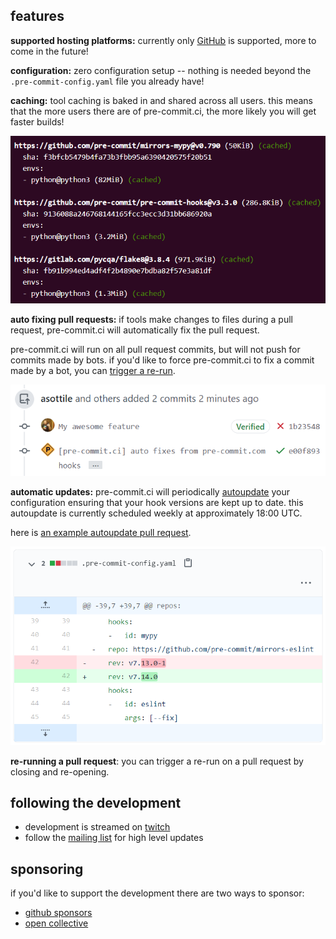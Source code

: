 ## features

**supported hosting platforms:** currently only [GitHub](https://github.com)
is supported, more to come in the future!

**configuration:** zero configuration setup -- nothing is needed beyond the
`.pre-commit-config.yaml` file you already have!

**caching:** tool caching is baked in and shared across all users.  this means
that the more users there are of pre-commit.ci, the more likely you will get
faster builds!

![pre-commit.ci build output](img/build.png)

**auto fixing pull requests:** if tools make changes to files during a pull
request, pre-commit.ci will automatically fix the pull request.

pre-commit.ci will run on all pull request commits, but will not push for
commits made by bots.  if you'd like to force pre-commit.ci to fix a commit
made by a bot, you can [trigger a re-run](#re-running-a-pull-request).

![pre-commit.ci auto fixing a pull request](img/autofix.png)

**automatic updates:** pre-commit.ci will periodically [autoupdate] your
configuration ensuring that your hook versions are kept up to date.  this
autoupdate is currently scheduled weekly at approximately 18:00 UTC.

here is [an example autoupdate pull request].

![pre-commit.ci auto updating a repository](img/autoupdate.png)

[autoupdate]: https://pre-commit.com/#pre-commit-autoupdate
[an example autoupdate pull request]: https://github.com/asottile/pyupgrade/pull/365

**re-running a pull request**: you can trigger a re-run on a pull request by
closing and re-opening.

## following the development

- development is streamed on [twitch]
- follow the [mailing list] for high level updates

[twitch]: https://twitch.tv/anthonywritescode
[mailing list]: https://groups.google.com/forum/#!forum/pre-commit-ci/join

## sponsoring

if you'd like to support the development there are two ways to sponsor:

- [github sponsors]
- [open collective]

[github sponsors]: https://github.com/sponsors/asottile
[open collective]: https://opencollective.com/pre-commit
